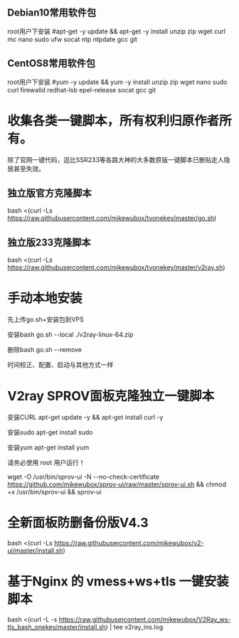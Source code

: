
## Debian10常用软件包
   root用户下安装
#apt-get -y update && apt-get -y install unzip zip wget curl mc nano sudo ufw socat ntp ntpdate gcc git

## CentOS8常用软件包
   root用户下安装
#yum -y update && yum -y install unzip zip wget nano sudo curl firewalld redhat-lsb epel-release socat gcc git

# 收集各类一键脚本，所有权利归原作者所有。
除了官网一键代码，逗比SSR233等各路大神的大多数原版一键脚本已删贴走人隐居甚至失效。

## 独立版官方克隆脚本
bash <(curl -Ls https://raw.githubusercontent.com/mikewubox/tvonekey/master/go.sh)

## 独立版233克隆脚本
bash <(curl -Ls https://raw.githubusercontent.com/mikewubox/tvonekey/master/v2ray.sh)


# 手动本地安装

先上传go.sh+安装包到VPS

安装bash go.sh --local ./v2ray-linux-64.zip

删除bash go.sh --remove

时间校正、配置、启动与其他方式一样

# V2ray SPROV面板克隆独立一键脚本

安装CURL
apt-get update -y && apt-get install curl -y

安装sudo 
apt-get install sudo

安装yum 
apt-get install yum

请务必使用 root 用户运行！

wget -O /usr/bin/sprov-ui -N --no-check-certificate https://github.com/mikewubox/sprov-ui/raw/master/sprov-ui.sh && chmod +x /usr/bin/sprov-ui && sprov-ui

# 全新面板防删备份版V4.3
bash <(curl -Ls https://raw.githubusercontent.com/mikewubox/v2-ui/master/install.sh)

#  基于Nginx 的 vmess+ws+tls 一键安装脚本
bash <(curl -L -s https://raw.githubusercontent.com/mikewubox/V2Ray_ws-tls_bash_onekey/master/install.sh) | tee v2ray_ins.log
